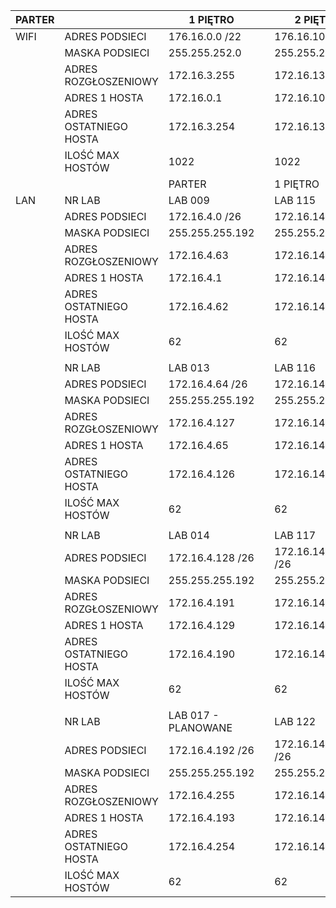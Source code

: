 | PARTER |                        | 1 PIĘTRO            |   | 2 PIĘTRO          |   |                     |
|--------|------------------------|---------------------|---|-------------------|---|---------------------|
| WIFI   | ADRES PODSIECI         | 176.16.0.0 /22      |   | 176.16.10.0 /22   |   | 176.16.20.0 /22     |
|        | MASKA PODSIECI         | 255.255.252.0       |   | 255.255.252.0     |   | 255.255.252.0       |
|        | ADRES ROZGŁOSZENIOWY   | 172.16.3.255        |   | 172.16.13.255     |   | 172.16.23.255       |
|        | ADRES  1 HOSTA         | 172.16.0.1          |   | 172.16.10.1       |   | 172.16.20.1         |
|        | ADRES OSTATNIEGO HOSTA | 172.16.3.254        |   | 172.16.13.254     |   | 172.16.23.254       |
|        | ILOŚĆ MAX HOSTÓW       | 1022                |   | 1022              |   | 1022                |
|        |                        | PARTER              |   | 1 PIĘTRO          |   | 2 PIĘTRO            |
| LAN    | NR LAB                 | LAB 009             |   | LAB 115           |   | LAB 201             |
|        | ADRES PODSIECI         | 172.16.4.0 /26      |   | 172.16.14.0 /26   |   | 172.16.24.0 /26     |
|        | MASKA PODSIECI         | 255.255.255.192     |   | 255.255.255.192   |   | 255.255.255.192     |
|        | ADRES ROZGŁOSZENIOWY   | 172.16.4.63         |   | 172.16.14.63      |   | 172.16.24.63        |
|        | ADRES  1 HOSTA         | 172.16.4.1          |   | 172.16.14.1       |   | 172.16.24.1         |
|        | ADRES OSTATNIEGO HOSTA | 172.16.4.62         |   | 172.16.14.62      |   | 172.16.24.62        |
|        | ILOŚĆ MAX HOSTÓW       | 62                  |   | 62                |   | 62                  |
|        |                        |                     |   |                   |   |                     |
|        | NR LAB                 | LAB 013             |   | LAB 116           |   | LAB 202             |
|        | ADRES PODSIECI         | 172.16.4.64 /26     |   | 172.16.14.64 /26  |   | 172.16.24.64 /26    |
|        | MASKA PODSIECI         | 255.255.255.192     |   | 255.255.255.192   |   | 255.255.255.192     |
|        | ADRES ROZGŁOSZENIOWY   | 172.16.4.127        |   | 172.16.14.127     |   | 172.16.24.127       |
|        | ADRES  1 HOSTA         | 172.16.4.65         |   | 172.16.14.65      |   | 172.16.24.65        |
|        | ADRES OSTATNIEGO HOSTA | 172.16.4.126        |   | 172.16.14.126     |   | 172.16.24.126       |
|        | ILOŚĆ MAX HOSTÓW       | 62                  |   | 62                |   | 62                  |
|        |                        |                     |   |                   |   |                     |
|        | NR LAB                 | LAB 014             |   | LAB 117           |   | LAB 203             |
|        | ADRES PODSIECI         | 172.16.4.128 /26    |   | 172.16.14.128 /26 |   | 172.16.24.128 /26   |
|        | MASKA PODSIECI         | 255.255.255.192     |   | 255.255.255.192   |   | 255.255.255.192     |
|        | ADRES ROZGŁOSZENIOWY   | 172.16.4.191        |   | 172.16.14.191     |   | 172.16.24.191       |
|        | ADRES  1 HOSTA         | 172.16.4.129        |   | 172.16.14.129     |   | 172.16.24.129       |
|        | ADRES OSTATNIEGO HOSTA | 172.16.4.190        |   | 172.16.14.190     |   | 172.16.24.190       |
|        | ILOŚĆ MAX HOSTÓW       | 62                  |   | 62                |   | 62                  |
|        |                        |                     |   |                   |   |                     |
|        | NR LAB                 | LAB 017 - PLANOWANE |   | LAB 122           |   | LAB 204 - PLANOWANE |
|        | ADRES PODSIECI         | 172.16.4.192 /26    |   | 172.16.14.192 /26 |   | 172.16.24.192 /26   |
|        | MASKA PODSIECI         | 255.255.255.192     |   | 255.255.255.192   |   | 255.255.255.192     |
|        | ADRES ROZGŁOSZENIOWY   | 172.16.4.255        |   | 172.16.14.255     |   | 172.16.24.255       |
|        | ADRES  1 HOSTA         | 172.16.4.193        |   | 172.16.14.193     |   | 172.16.24.193       |
|        | ADRES OSTATNIEGO HOSTA | 172.16.4.254        |   | 172.16.14.254     |   | 172.16.24.254       |
|        | ILOŚĆ MAX HOSTÓW       | 62                  |   | 62                |   | 62                  |

